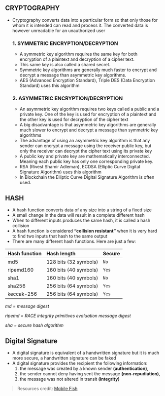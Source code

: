 ## CRYPTOGRAPHY
- Cryptography converts data into a particular form so that only those for whom it is intended can read and process it. The converted data is however unreadable for an unauthorized user

    ### 1. SYMMETRIC ENCRYPTION/DECRYPTION
    - A symmetric key algorithm requires the same key for both encryption of a plaintext and decryption of a cipher text.
    - This same key is also called a shared secret.
    - Symmetric key algorithms are generally much faster to encrypt and decrypt a message than asymmetric key algorithms.
    - AES (Advanced Encryption Standard), Triple DES (Data Encryption Standard) uses this algorithm

    ### 2. ASYMMETRIC ENCRYPTION/DECRYPTION
    - An asymmetric key algorithm requires two keys called a public and a private key.
    One of the key is used for encryption of a plaintext and the other key is used for
    decryption of the cipher text
    - A big disadvantage is that asymmetric key algorithms are generally much slower to encrypt and decrypt a message than symmetric key
    algorithms
    - The advantage of using an asymmetric key algorithm is that any sender can encrypt a
    message using the receiver public key, but only the receiver can decrypt the cipher
    text using its private key
    - A public key and private key are mathematically interconnected. Meaning each public
    key has only one corresponding private key.
    -  RSA (Rivest Shamir Adleman), ECDSA (Elliptic Curve Digital Signature Algorithm) uses this algorithm
    - In Blockchain the Elliptic Curve Digital Signature Algorithm is often used.

## HASH
- A hash function converts data of any size into a string of a fixed size
- A small change in the data will result in a complete different hash
- When to different inputs produces the same hash, it is called a hash collision
- A hash function is considered **“collision resistant”** when it is very hard to find two inputs that hash to the same output
- There are many different hash functions. Here are just a few:

 | Hash function | Hash length | Secure |
 | :--- | :--- | :--- |
 | md5 | 128 bits (32 symbols) | `No` |
 | ripemd160 | 160 bits (40 symbols) | `Yes` |
 | sha1 | 160 bits (40 symbols) | `No`  |
 | sha256 | 256 bits (64 symbols) | `Yes` |
 | keccak-256 | 256 bits (64 symbols) | `Yes` |


*md = message digest*

*ripemd = RACE integrity primitives evaluation message digest*

*sha = secure hash algorithm*


## Digital Signature
- A digital signature is equivalent of a handwritten signature but it is much more secure, a handwritten signature can be faked
- A digital signature provides the recipient the following information:
   1. the message was created by a known sender **(authentication)**,
   2. the sender cannot deny having sent the message **(non-repudiation)**,
   3. the message was not altered in transit **(integrity)**


> Resources credit: [Mobile Fish](https://www.mobilefish.com)